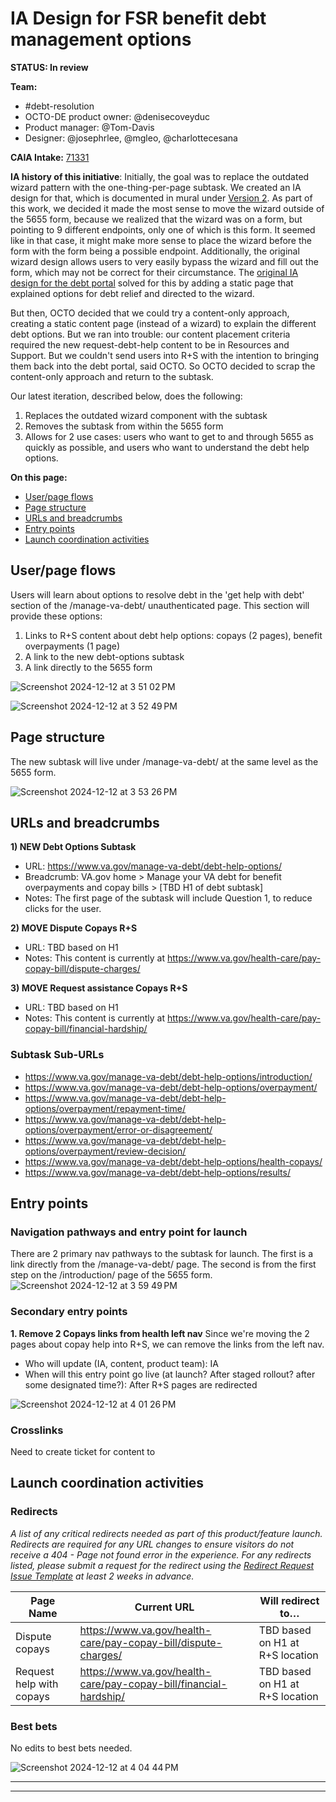 # IA Design for FSR benefit debt management options
**STATUS: In review**

**Team:** 
- #debt-resolution
- OCTO-DE product owner: @denisecoveyduc
- Product manager: @Tom-Davis
- Designer: @josephrlee, @mgleo, @charlottecesana

**CAIA Intake:** [71331](https://github.com/orgs/department-of-veterans-affairs/projects/929/views/26?pane=issue&itemId=46704947)

**IA history of this initiative**: Initially, the goal was to replace the outdated wizard pattern with the one-thing-per-page subtask. We created an IA design for that, which is documented in mural under [Version 2](https://app.mural.co/t/departmentofveteransaffairs9999/m/departmentofveteransaffairs9999/1682537441750/a9937e9953d80c221c5165131f611026e0419c7b?wid=0-1705458099254). As part of this work, we decided it made the most sense to move the wizard outside of the 5655 form, because we realized that the wizard was on a form, but pointing to 9 different endpoints, only one of which is this form. It seemed like in that case, it might make more sense to place the wizard before the form with the form being a possible endpoint. Additionally, the original wizard design allows users to very easily bypass the wizard and fill out the form, which may not be correct for their circumstance. The [original IA design for the debt portal](https://github.com/department-of-veterans-affairs/va.gov-team/blob/master/products/information-architecture/ia-design-docs/debt-portal.md) solved for this by adding a static page that explained options for debt relief and directed to the wizard. 

But then, OCTO decided that we could try a content-only approach, creating a static content page (instead of a wizard) to explain the different debt options. But we ran into trouble: our content placement criteria required the new request-debt-help content to be in Resources and Support. But we couldn't send users into R+S with the intention to bringing them back into the debt portal, said OCTO. So OCTO decided to scrap the content-only approach and return to the subtask.

Our latest iteration, described below, does the following:
1. Replaces the outdated wizard component with the subtask
2. Removes the subtask from within the 5655 form
3. Allows for 2 use cases: users who want to get to and through 5655 as quickly as possible, and users who want to understand the debt help options.


**On this page:**
- [User/page flows](#flows)
- [Page structure](#map)
- [URLs and breadcrumbs](#url)
- [Entry points](#nav)
- [Launch coordination activities](#launchstuff)


## <a name="flows"></a>User/page flows <br>
Users will learn about options to resolve debt in the 'get help with debt' section of the /manage-va-debt/ unauthenticated page. This section will provide these options:

1. Links to R+S content about debt help options: copays (2 pages), benefit overpayments (1 page)
2. A link to the new debt-options subtask
3. A link directly to the 5655 form

![Screenshot 2024-12-12 at 3 51 02 PM](https://github.com/user-attachments/assets/ceba828d-fd2a-4477-aba3-08e5ed3b3818)

![Screenshot 2024-12-12 at 3 52 49 PM](https://github.com/user-attachments/assets/0037dad0-afea-4e61-b282-ec961556dc91)


## <a name="map"></a>Page structure<br>
The new subtask will live under /manage-va-debt/ at the same level as the 5655 form.

![Screenshot 2024-12-12 at 3 53 26 PM](https://github.com/user-attachments/assets/bfc75f03-08e9-47c9-bfba-ef9bd1387700)


## <a name="url"></a>URLs and breadcrumbs

**1) NEW Debt Options Subtask**
- URL: https://www.va.gov/manage-va-debt/debt-help-options/
- Breadcrumb: VA.gov home > Manage your VA debt for benefit overpayments and copay bills > [TBD H1 of debt subtask]
- Notes: The first page of the subtask will include Question 1, to reduce clicks for the user.

**2) MOVE Dispute Copays R+S**
- URL: TBD based on H1
- Notes: This content is currently at https://www.va.gov/health-care/pay-copay-bill/dispute-charges/

**3) MOVE Request assistance Copays R+S**
- URL: TBD based on H1
- Notes: This content is currently at https://www.va.gov/health-care/pay-copay-bill/financial-hardship/


### Subtask Sub-URLs

- https://www.va.gov/manage-va-debt/debt-help-options/introduction/
- https://www.va.gov/manage-va-debt/debt-help-options/overpayment/
- https://www.va.gov/manage-va-debt/debt-help-options/overpayment/repayment-time/
- https://www.va.gov/manage-va-debt/debt-help-options/overpayment/error-or-disagreement/
- https://www.va.gov/manage-va-debt/debt-help-options/overpayment/review-decision/
- https://www.va.gov/manage-va-debt/debt-help-options/health-copays/
- https://www.va.gov/manage-va-debt/debt-help-options/results/


## <a name="nav"></a>Entry points <br>

### Navigation pathways and entry point for launch

There are 2 primary nav pathways to the subtask for launch. The first is a link directly from the /manage-va-debt/ page. The second is from the first step on the /introduction/ page of the 5655 form.
![Screenshot 2024-12-12 at 3 59 49 PM](https://github.com/user-attachments/assets/06e30fae-b248-4a0f-a0ec-b1e49b0d0827)


### Secondary entry points

**1. Remove 2 Copays links from health left nav** 
Since we're moving the 2 pages about copay help into R+S, we can remove the links from the left nav.
- Who will update (IA, content, product team): IA
- When will this entry point go live (at launch? After staged rollout? after some designated time?): After R+S pages are redirected

![Screenshot 2024-12-12 at 4 01 26 PM](https://github.com/user-attachments/assets/09f1d445-2642-4a1e-8d0a-5aed103eaa10)


### Crosslinks
Need to create ticket for content to

## <a name="launchstuff"></a>Launch coordination activities <br>

### Redirects
*A list of any critical redirects needed as part of this product/feature launch. Redirects are required for any URL changes to ensure visitors do not receive a 404 - Page not found error in the experience. For any redirects listed, please submit a request for the redirect using the [Redirect Request Issue Template](https://github.com/department-of-veterans-affairs/va.gov-team/issues/new?template=redirect-request.md) at least 2 weeks in advance.*  

| Page Name                | Current URL                                                       | Will redirect to…               |
|--------------------------|-------------------------------------------------------------------|---------------------------------|
| Dispute copays           | https://www.va.gov/health-care/pay-copay-bill/dispute-charges/    | TBD based on H1 at R+S location |
| Request help with copays | https://www.va.gov/health-care/pay-copay-bill/financial-hardship/ | TBD based on H1 at R+S location |

### Best bets
No edits to best bets needed. 

![Screenshot 2024-12-12 at 4 04 44 PM](https://github.com/user-attachments/assets/2d5d8734-aaf9-4b7d-b29f-cdeb83735d95)




<hr>
<hr>





